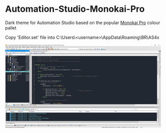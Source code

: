 # Automation-Studio-Monokai-Pro
Dark theme for Automation Studio based on the popular [Monokai Pro](https://monokai.pro/) colour pallet

Copy 'Editor.set' file into C:\Users\\\<username>\\AppData\Roaming\BR\AS4x

![Monokai Pro](https://github.com/apinner84/Automation-Studio-Monokai-Pro/blob/main/img/monokai.png?raw=true)

